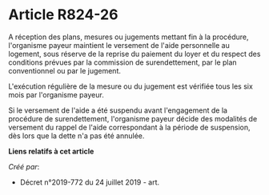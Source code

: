 # Article R824-26

A réception des plans, mesures ou jugements mettant fin à la procédure, l'organisme payeur maintient le versement de l'aide
personnelle au logement, sous réserve de la reprise du paiement du loyer et du respect des conditions prévues par la
commission de surendettement, par le plan conventionnel ou par le jugement.

L'exécution régulière de la mesure ou du jugement est vérifiée tous les six mois par l'organisme payeur.

Si le versement de l'aide a été suspendu avant l'engagement de la procédure de surendettement, l'organisme payeur décide des
modalités de versement du rappel de l'aide correspondant à la période de suspension, dès lors que la dette n'a pas été
annulée.

**Liens relatifs à cet article**

_Créé par_:

  - Décret n°2019-772 du 24 juillet 2019 - art.
